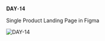 𝐃𝐀𝐘-𝟏𝟒

Single Product Landing Page in Figma

![DAY-14](https://user-images.githubusercontent.com/85480387/206831123-526bdd9a-f976-4bed-b4c8-8f8db5ded3c7.jpg)
